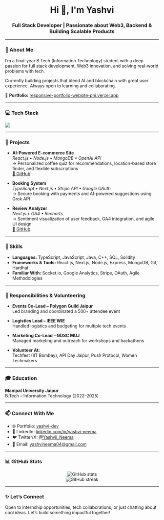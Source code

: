 <h1 align="center">Hi 👋, I'm Yashvi</h1>
<h3 align="center">Full Stack Developer | Passionate about Web3, Backend & Building Scalable Products</h3>

---

### 💼 About Me

I’m a final-year B.Tech (Information Technology) student with a deep passion for full stack development, Web3 innovation, and solving real-world problems with tech.

Currently building projects that blend AI and blockchain with great user experience. Always open to learning and collaborating.

🔗 **Portfolio:** [responsive-portfolio-website-phi.vercel.app](https://responsive-portfolio-website-phi.vercel.app)

---

### 💻 Tech Stack

<p>
  <img src="https://skillicons.dev/icons?i=ts,js,java,cpp,react,nodejs,nextjs,express,mongodb,solidity,git,github,vscode" />
</p>

---

### 🚀 Projects

- **AI-Powered E-commerce Site**  
  _React.js • Node.js • MongoDB • OpenAI API_  
  → Personalized coffee quiz for recommendations, location-based store finder, and flexible subscriptions  
  [🔗 GitHub](https://github.com/yashvi-dev/Ai-coffee-shop-ecommerce)

- **Booking System**  
  _TypeScript • Next.js • Stripe API • Google OAuth_  
  → Secure booking with payments and AI-powered suggestions using Grok API

- **Review Analyzer**  
  _Next.js • GA4 • Recharts_  
  → Sentiment visualization of user feedback, GA4 integration, and agile UI design  
  [🔗 GitHub](https://github.com/yashvi-dev/ML_ReviewAnalyzer)

---

### 🧰 Skills

- **Languages:** TypeScript, JavaScript, Java, C++, SQL, Solidity  
- **Frameworks & Tools:** React.js, Next.js, Node.js, Express, MongoDB, Git, Hardhat  
- **Familiar With:** Socket.io, Google Analytics, Stripe, OAuth, Agile Methodologies

---

### 📌 Responsibilities & Volunteering

- **Events Co-Lead – Polygon Guild Jaipur**  
  Led branding and coordinated a 500+ attendee event  

- **Logistics Lead – IEEE WIE**  
  Handled logistics and budgeting for multiple tech events

- **Marketing Co-Lead – GDSC MUJ**  
  Managed marketing and outreach for workshops and hackathons

- **Volunteer At:**  
  Techfest (IIT Bombay), API Day Jaipur, Push Protocol, Women Techmakers

---

### 🎓 Education

**Manipal University Jaipur**  
B.Tech – Information Technology (2022–2025)

---

### 📫 Connect With Me

- 🌐 Portfolio: [yashvi-dev](https://responsive-portfolio-website-phi.vercel.app/)
- 💼 LinkedIn: [linkedin.com/in/yashvi-neema](https://www.linkedin.com/in/yashvi-neema/)
- 🐦 Twitter/X: [@Yashvii_Neema](https://x.com/Yashvii_Neema)
- 📧 Email: yashvineema04@gmail.com

---

### 📊 GitHub Stats

<p align="center">
  <img src="https://github-readme-stats.vercel.app/api?username=yashvi-dev&show_icons=true&theme=calm" alt="GitHub stats" />
  <br />
  <img src="https://github-readme-streak-stats.herokuapp.com/?user=yashvi-dev&theme=calm" alt="GitHub streak" />
</p>

---

### ✨ Let’s Connect

Open to internship opportunities, tech collaborations, or just chatting about cool ideas. Let’s build something impactful together!
